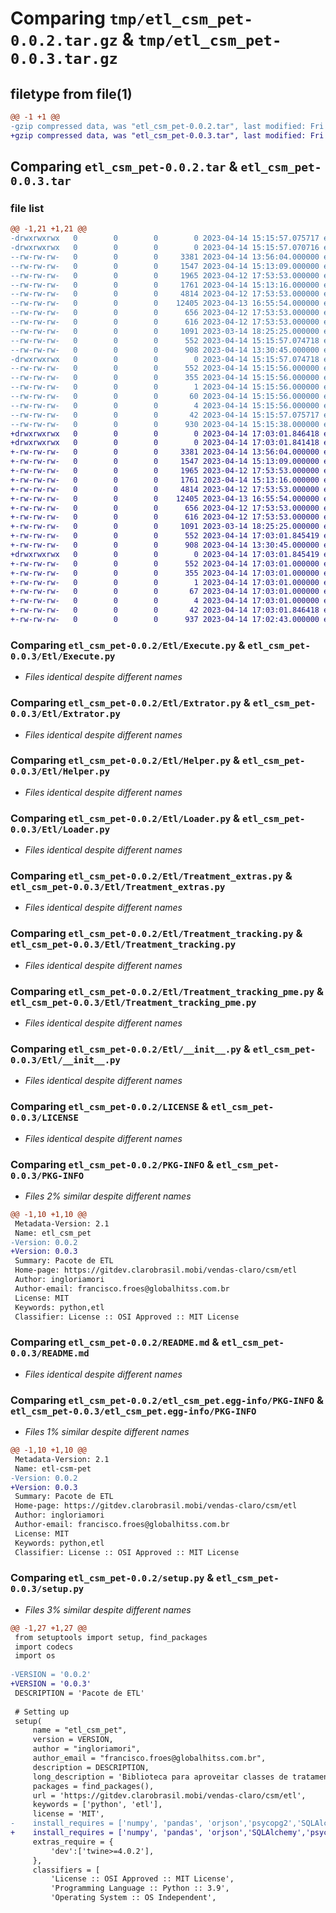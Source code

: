 # Comparing `tmp/etl_csm_pet-0.0.2.tar.gz` & `tmp/etl_csm_pet-0.0.3.tar.gz`

## filetype from file(1)

```diff
@@ -1 +1 @@
-gzip compressed data, was "etl_csm_pet-0.0.2.tar", last modified: Fri Apr 14 15:15:57 2023, max compression
+gzip compressed data, was "etl_csm_pet-0.0.3.tar", last modified: Fri Apr 14 17:03:01 2023, max compression
```

## Comparing `etl_csm_pet-0.0.2.tar` & `etl_csm_pet-0.0.3.tar`

### file list

```diff
@@ -1,21 +1,21 @@
-drwxrwxrwx   0        0        0        0 2023-04-14 15:15:57.075717 etl_csm_pet-0.0.2/
-drwxrwxrwx   0        0        0        0 2023-04-14 15:15:57.070716 etl_csm_pet-0.0.2/Etl/
--rw-rw-rw-   0        0        0     3381 2023-04-14 13:56:04.000000 etl_csm_pet-0.0.2/Etl/Execute.py
--rw-rw-rw-   0        0        0     1547 2023-04-14 15:13:09.000000 etl_csm_pet-0.0.2/Etl/Extrator.py
--rw-rw-rw-   0        0        0     1965 2023-04-12 17:53:53.000000 etl_csm_pet-0.0.2/Etl/Helper.py
--rw-rw-rw-   0        0        0     1761 2023-04-14 15:13:16.000000 etl_csm_pet-0.0.2/Etl/Loader.py
--rw-rw-rw-   0        0        0     4814 2023-04-12 17:53:53.000000 etl_csm_pet-0.0.2/Etl/Treatment_extras.py
--rw-rw-rw-   0        0        0    12405 2023-04-13 16:55:54.000000 etl_csm_pet-0.0.2/Etl/Treatment_tracking.py
--rw-rw-rw-   0        0        0      656 2023-04-12 17:53:53.000000 etl_csm_pet-0.0.2/Etl/Treatment_tracking_pme.py
--rw-rw-rw-   0        0        0      616 2023-04-12 17:53:53.000000 etl_csm_pet-0.0.2/Etl/__init__.py
--rw-rw-rw-   0        0        0     1091 2023-03-14 18:25:25.000000 etl_csm_pet-0.0.2/LICENSE
--rw-rw-rw-   0        0        0      552 2023-04-14 15:15:57.074718 etl_csm_pet-0.0.2/PKG-INFO
--rw-rw-rw-   0        0        0      908 2023-04-14 13:30:45.000000 etl_csm_pet-0.0.2/README.md
-drwxrwxrwx   0        0        0        0 2023-04-14 15:15:57.074718 etl_csm_pet-0.0.2/etl_csm_pet.egg-info/
--rw-rw-rw-   0        0        0      552 2023-04-14 15:15:56.000000 etl_csm_pet-0.0.2/etl_csm_pet.egg-info/PKG-INFO
--rw-rw-rw-   0        0        0      355 2023-04-14 15:15:56.000000 etl_csm_pet-0.0.2/etl_csm_pet.egg-info/SOURCES.txt
--rw-rw-rw-   0        0        0        1 2023-04-14 15:15:56.000000 etl_csm_pet-0.0.2/etl_csm_pet.egg-info/dependency_links.txt
--rw-rw-rw-   0        0        0       60 2023-04-14 15:15:56.000000 etl_csm_pet-0.0.2/etl_csm_pet.egg-info/requires.txt
--rw-rw-rw-   0        0        0        4 2023-04-14 15:15:56.000000 etl_csm_pet-0.0.2/etl_csm_pet.egg-info/top_level.txt
--rw-rw-rw-   0        0        0       42 2023-04-14 15:15:57.075717 etl_csm_pet-0.0.2/setup.cfg
--rw-rw-rw-   0        0        0      930 2023-04-14 15:15:38.000000 etl_csm_pet-0.0.2/setup.py
+drwxrwxrwx   0        0        0        0 2023-04-14 17:03:01.846418 etl_csm_pet-0.0.3/
+drwxrwxrwx   0        0        0        0 2023-04-14 17:03:01.841418 etl_csm_pet-0.0.3/Etl/
+-rw-rw-rw-   0        0        0     3381 2023-04-14 13:56:04.000000 etl_csm_pet-0.0.3/Etl/Execute.py
+-rw-rw-rw-   0        0        0     1547 2023-04-14 15:13:09.000000 etl_csm_pet-0.0.3/Etl/Extrator.py
+-rw-rw-rw-   0        0        0     1965 2023-04-12 17:53:53.000000 etl_csm_pet-0.0.3/Etl/Helper.py
+-rw-rw-rw-   0        0        0     1761 2023-04-14 15:13:16.000000 etl_csm_pet-0.0.3/Etl/Loader.py
+-rw-rw-rw-   0        0        0     4814 2023-04-12 17:53:53.000000 etl_csm_pet-0.0.3/Etl/Treatment_extras.py
+-rw-rw-rw-   0        0        0    12405 2023-04-13 16:55:54.000000 etl_csm_pet-0.0.3/Etl/Treatment_tracking.py
+-rw-rw-rw-   0        0        0      656 2023-04-12 17:53:53.000000 etl_csm_pet-0.0.3/Etl/Treatment_tracking_pme.py
+-rw-rw-rw-   0        0        0      616 2023-04-12 17:53:53.000000 etl_csm_pet-0.0.3/Etl/__init__.py
+-rw-rw-rw-   0        0        0     1091 2023-03-14 18:25:25.000000 etl_csm_pet-0.0.3/LICENSE
+-rw-rw-rw-   0        0        0      552 2023-04-14 17:03:01.845419 etl_csm_pet-0.0.3/PKG-INFO
+-rw-rw-rw-   0        0        0      908 2023-04-14 13:30:45.000000 etl_csm_pet-0.0.3/README.md
+drwxrwxrwx   0        0        0        0 2023-04-14 17:03:01.845419 etl_csm_pet-0.0.3/etl_csm_pet.egg-info/
+-rw-rw-rw-   0        0        0      552 2023-04-14 17:03:01.000000 etl_csm_pet-0.0.3/etl_csm_pet.egg-info/PKG-INFO
+-rw-rw-rw-   0        0        0      355 2023-04-14 17:03:01.000000 etl_csm_pet-0.0.3/etl_csm_pet.egg-info/SOURCES.txt
+-rw-rw-rw-   0        0        0        1 2023-04-14 17:03:01.000000 etl_csm_pet-0.0.3/etl_csm_pet.egg-info/dependency_links.txt
+-rw-rw-rw-   0        0        0       67 2023-04-14 17:03:01.000000 etl_csm_pet-0.0.3/etl_csm_pet.egg-info/requires.txt
+-rw-rw-rw-   0        0        0        4 2023-04-14 17:03:01.000000 etl_csm_pet-0.0.3/etl_csm_pet.egg-info/top_level.txt
+-rw-rw-rw-   0        0        0       42 2023-04-14 17:03:01.846418 etl_csm_pet-0.0.3/setup.cfg
+-rw-rw-rw-   0        0        0      937 2023-04-14 17:02:43.000000 etl_csm_pet-0.0.3/setup.py
```

### Comparing `etl_csm_pet-0.0.2/Etl/Execute.py` & `etl_csm_pet-0.0.3/Etl/Execute.py`

 * *Files identical despite different names*

### Comparing `etl_csm_pet-0.0.2/Etl/Extrator.py` & `etl_csm_pet-0.0.3/Etl/Extrator.py`

 * *Files identical despite different names*

### Comparing `etl_csm_pet-0.0.2/Etl/Helper.py` & `etl_csm_pet-0.0.3/Etl/Helper.py`

 * *Files identical despite different names*

### Comparing `etl_csm_pet-0.0.2/Etl/Loader.py` & `etl_csm_pet-0.0.3/Etl/Loader.py`

 * *Files identical despite different names*

### Comparing `etl_csm_pet-0.0.2/Etl/Treatment_extras.py` & `etl_csm_pet-0.0.3/Etl/Treatment_extras.py`

 * *Files identical despite different names*

### Comparing `etl_csm_pet-0.0.2/Etl/Treatment_tracking.py` & `etl_csm_pet-0.0.3/Etl/Treatment_tracking.py`

 * *Files identical despite different names*

### Comparing `etl_csm_pet-0.0.2/Etl/Treatment_tracking_pme.py` & `etl_csm_pet-0.0.3/Etl/Treatment_tracking_pme.py`

 * *Files identical despite different names*

### Comparing `etl_csm_pet-0.0.2/Etl/__init__.py` & `etl_csm_pet-0.0.3/Etl/__init__.py`

 * *Files identical despite different names*

### Comparing `etl_csm_pet-0.0.2/LICENSE` & `etl_csm_pet-0.0.3/LICENSE`

 * *Files identical despite different names*

### Comparing `etl_csm_pet-0.0.2/PKG-INFO` & `etl_csm_pet-0.0.3/PKG-INFO`

 * *Files 2% similar despite different names*

```diff
@@ -1,10 +1,10 @@
 Metadata-Version: 2.1
 Name: etl_csm_pet
-Version: 0.0.2
+Version: 0.0.3
 Summary: Pacote de ETL
 Home-page: https://gitdev.clarobrasil.mobi/vendas-claro/csm/etl
 Author: ingloriamori
 Author-email: francisco.froes@globalhitss.com.br
 License: MIT
 Keywords: python,etl
 Classifier: License :: OSI Approved :: MIT License
```

### Comparing `etl_csm_pet-0.0.2/README.md` & `etl_csm_pet-0.0.3/README.md`

 * *Files identical despite different names*

### Comparing `etl_csm_pet-0.0.2/etl_csm_pet.egg-info/PKG-INFO` & `etl_csm_pet-0.0.3/etl_csm_pet.egg-info/PKG-INFO`

 * *Files 1% similar despite different names*

```diff
@@ -1,10 +1,10 @@
 Metadata-Version: 2.1
 Name: etl-csm-pet
-Version: 0.0.2
+Version: 0.0.3
 Summary: Pacote de ETL
 Home-page: https://gitdev.clarobrasil.mobi/vendas-claro/csm/etl
 Author: ingloriamori
 Author-email: francisco.froes@globalhitss.com.br
 License: MIT
 Keywords: python,etl
 Classifier: License :: OSI Approved :: MIT License
```

### Comparing `etl_csm_pet-0.0.2/setup.py` & `etl_csm_pet-0.0.3/setup.py`

 * *Files 3% similar despite different names*

```diff
@@ -1,27 +1,27 @@
 from setuptools import setup, find_packages
 import codecs
 import os
 
-VERSION = '0.0.2'
+VERSION = '0.0.3'
 DESCRIPTION = 'Pacote de ETL'
 
 # Setting up
 setup(
     name = "etl_csm_pet",
     version = VERSION,
     author = "ingloriamori",
     author_email = "francisco.froes@globalhitss.com.br",
     description = DESCRIPTION,
     long_description = 'Biblioteca para aproveitar classes de tratamento CSM, direcionada para pet',
     packages = find_packages(),
     url = 'https://gitdev.clarobrasil.mobi/vendas-claro/csm/etl',
     keywords = ['python', 'etl'],
     license = 'MIT',
-    install_requires = ['numpy', 'pandas', 'orjson','psycopg2','SQLAlchemy'],
+    install_requires = ['numpy', 'pandas', 'orjson','SQLAlchemy','psycopg2-binary'],
     extras_require = {
         'dev':['twine>=4.0.2'],
     },
     classifiers = [
         'License :: OSI Approved :: MIT License',
         'Programming Language :: Python :: 3.9',
         'Operating System :: OS Independent',
```


